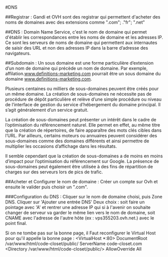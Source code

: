 #DNS

##Registrar : 
Gandi et OVH sont des registrar qui permettent d'acheter des noms de domaines avec des extensions comme ".com"; ."fr"; ".net"

##DNS : 
Domain Name Service, c'est le nom de domaine qui permet d'établir les correspondances entre les noms de domaine et les adresses IP.
Ce sont les serveurs de noms de domaine qui permettent aux internautes de saisir des URL et non des adresses IP dans la barre d’adresse des navigateurs.

##Subdomain : 
Un sous domaine est une forme particulière d’extension d’un nom de domaine qui précède un nom de domaine.
Par exemple, affilation.www.definitions-marketing.com pourrait être un sous domaine du domaine www.definitions-marketing.com.

Plusieurs centaines ou milliers de sous-domaines peuvent être créés pour un même domaine. La création de sous-domaines ne nécessite pas de procédure de dépôt particulière et relève d’une simple procédure ou niveau de l’interface de gestion du service d’hébergement du domaine principal. Il s’agit généralement d’un service gratuit.

La création de sous-domaines peut présenter un intérêt dans le cadre de l’optimisation du référencement naturel. Elle permet en effet, au même titre que la création de répertoires, de faire apparaître des mots clés cibles dans l’URL. Par ailleurs, certains moteurs ou annuaires peuvent considérer des sous-domaines comme des domaines différents et ainsi permettre de multiplier les occasions d’affichage dans les résultats.

Il semble cependant que la création de sous-domaines a de moins en moins d’impact pour l’optimisation du référencement sur Google.
La présence de sous-domaines peut également être utilisée à des fins de répartition de charges sur des serveurs lors de pics de trafic.

##Acheter et Configurer le nom de domaine :
Créer un compte sur Ovh et ensuite le valider puis choisir un ".com".

###Configuration du DNS :
Cliquer sur le nom de domaine choisi, puis Zone DNS.
Cliquer sur 'Ajouter une entrée DNS'
Deux choix : soit faire un pointage avec 'A' et rentrer une adresse IP qui si à l'avenir on souhaite changer de serveur va garder le même lien vers le nom de domaine, soit CNAME avec l'adresse de l'autre hôte (ex : vps355203.ovh.net.) avec le point final.

Si on ne tombe pas sur la bonne page, il Faut reconfigurer le Virtual Host pour qu'il appelle la bonne page :
<VirtualHost *:80>
DocumentRoot /var/www/html/code-closet/public/
ServerName code-closet.com
        <Directory /var/www/html/code-closet/public/>
                AllowOverride All
        </Directory>
</VirtualHost>

